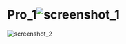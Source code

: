 # Pro_1![screenshot_1](https://user-images.githubusercontent.com/70759626/96743075-0c4cec00-13dd-11eb-95fe-4bcebb7a44ec.PNG)

![screenshot_2](https://user-images.githubusercontent.com/70759626/96743118-166eea80-13dd-11eb-95a5-7468f749cb16.PNG)
